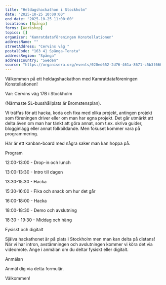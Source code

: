 ```yaml
---
title: "Heldagshackathon i Stockholm"
date: "2025-10-25 10:00:00"
end_date: "2025-10-25 11:00:00"
locations: [Spånga]
forms: [Workshop]
topics: []
organizer: "Kamratdataföreningen Konstellationen"
addressName: ""
streetAddress: "Cervins väg "
postalCode: "163 41 Spånga-Tensta"
addressRegion: "Spånga"
addressCountry: "Sweden"
source: "https://organisera.org/events/020ed652-2d76-461a-8671-c5b3f660f7ef"
---
```

Välkommen på ett heldagshackathon med Kamratdataföreningen Konstellationen!

Var: Cervins väg 17B i Stockholm

(Närmaste SL-busshållplats är Bromstensplan).

Vi träffas för att hacka, koda och fixa med olika projekt, antingen projekt som föreningen driver eller om man har egna projekt. Det går utmärkt att delta även om man har tänkt att göra annat, som t.ex. skriva guider, blogginlägg eller annat folkbildande. Men fokuset kommer vara på programmering.

Här är ett kanban-board med några saker man kan hoppa på.

Program

12:00-13:00 - Drop-in och lunch

13:00-13:30 - Intro till dagen

13:30-15:30 - Hacka

15:30-16:00 - Fika och snack om hur det går

16:00-18:00 - Hacka

18:00-18:30 - Demo och avslutning

18:30 - 19:30 - Middag och häng

Fysiskt och digitalt

Själva hackathonet är på plats i Stockholm men man kan delta på distans! När vi har intron, avstämningen och avslutningen kommer vi köra det via videomöte. Ange i anmälan om du deltar fysiskt eller digitalt.

Anmälan

Anmäl dig via detta formulär.

Välkommen!
